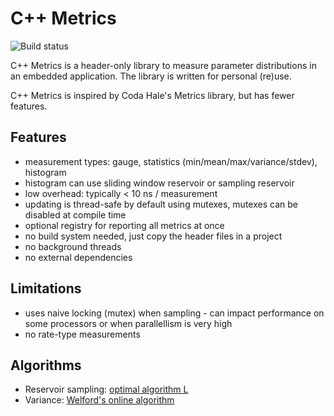 # C++ Metrics
![Build status](https://github.com/renaatd/cpp-metrics/actions/workflows/cmake.yml/badge.svg)

C++ Metrics is a header-only library to measure parameter distributions in an embedded application. The library is written for personal (re)use.

C++ Metrics is inspired by Coda Hale's Metrics library, but has fewer features. 

## Features
- measurement types: gauge, statistics (min/mean/max/variance/stdev), histogram
- histogram can use sliding window reservoir or sampling reservoir
- low overhead: typically < 10 ns / measurement
- updating is thread-safe by default using mutexes, mutexes can be disabled at compile time
- optional registry for reporting all metrics at once
- no build system needed, just copy the header files in a project
- no background threads
- no external dependencies

## Limitations
- uses naive locking (mutex) when sampling - can impact performance on some processors or when parallellism is very high
- no rate-type measurements

## Algorithms
- Reservoir sampling: [optimal algorithm L](https://en.wikipedia.org/wiki/Reservoir_sampling#Optimal:_Algorithm_L)
- Variance: [Welford's online algorithm](https://en.wikipedia.org/wiki/Algorithms_for_calculating_variance#Welford's_online_algorithm)
